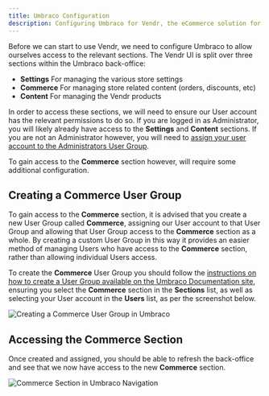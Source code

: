 ```yaml
---
title: Umbraco Configuration
description: Configuring Umbraco for Vendr, the eCommerce solution for Umbraco
---
```


Before we can start to use Vendr, we need to configure Umbraco to allow ourselves access to the relevant sections. The Vendr UI is split over three sections within the Umbraco back-office:

* **Settings** For managing the various store settings
* **Commerce** For managing store related content (orders, discounts, etc)
* **Content** For managing the Vendr products

In order to access these sections, we will need to ensure our User account has the relevant permissions to do so. If you are logged in as Administrator, you will likely already have access to the **Settings** and **Content** sections. If you are not an Administrator however, you will need to [assign your user account to the Administrators User Group](https://our.umbraco.com/documentation/getting-started/Data/Users/).

To gain access to the **Commerce** section however, will require some additional configuration.

## Creating a Commerce User Group

To gain access to the **Commerce** section, it is advised that you create a new User Group called **Commerce**, assigning our User account to that User Group and allowing that User Group access to the **Commerce** section as a whole. By creating a custom User Group in this way it provides an easier method of managing Users who have access to the **Commerce** section, rather than allowing individual Users access.

To create the **Commerce** User Group you should follow the [instructions on how to create a User Group available on the Umbraco Documentation site](https://our.umbraco.com/documentation/getting-started/Data/Users/#creating-a-user-group), ensuring you select the **Commerce** section in the **Sections** list, as well as selecting your User account in the **Users** list, as per the screenshot below.

![Creating a Commerce User Group in Umbraco](/media/screenshots/create_commerce_user_group.png)

## Accessing the Commerce Section

Once created and assigned, you should be able to refresh the back-office and see that we now have access to the new **Commerce** section.

![Commerce Section in Umbraco Navigation](/media/screenshots/commerce_section.png)